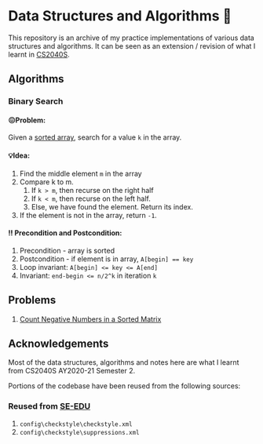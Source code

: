 # Data Structures and Algorithms :triangular_ruler:

This repository is an archive of my practice implementations of various data structures and algorithms. It can be seen as an extension / revision of what I learnt in [CS2040S]([NUSMods](https://nusmods.com/modules/CS2040S/data-structures-and-algorithms)). 



## Algorithms

### Binary Search

#### :confounded:Problem: 

Given a <ins>sorted array</ins>, search for a value `k` in the array.

#### :bulb:Idea:

1. Find the middle element `m` in the array
2. Compare k to m. 
   1. If `k > m`, then recurse on the right half
   2. If `k < m`, then recurse on the left half.
   3. Else, we have found the element. Return its index.
3. If the element is not in the array, return `-1`. 

#### :bangbang: Precondition and Postcondition:

1. Precondition - array is sorted
2. Postcondition - if element is in array, `A[begin] == key` 
3. Loop invariant: `A[begin] <= key <= A[end]`
4. Invariant: `end-begin <= n/2^k` in iteration `k`


## Problems
1. [Count Negative Numbers in a Sorted Matrix](https://leetcode.com/problems/count-negative-numbers-in-a-sorted-matrix/)


## Acknowledgements
Most of the data structures, algorithms and notes here are what I learnt from CS2040S AY2020-21 Semester 2.

Portions of the codebase have been reused from the following sources:

### Reused from [SE-EDU](https://github.com/se-edu/addressbook-level3/tree/master/config/checkstyle)
1. `config\checkstyle\checkstyle.xml`
2. `config\checkstyle\suppressions.xml`
